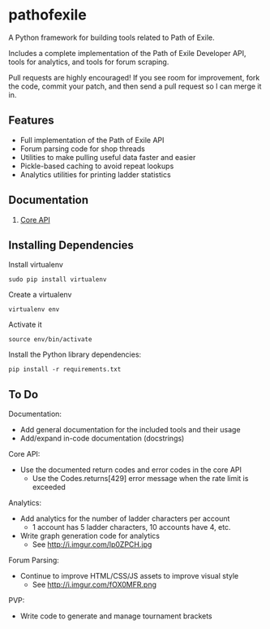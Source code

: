 pathofexile
===========

A Python framework for building tools related to Path of Exile.

Includes a complete implementation of the Path of Exile Developer API, tools
for analytics, and tools for forum scraping.

Pull requests are highly encouraged! If you see room for improvement, fork the
code, commit your patch, and then send a pull request so I can merge it in.


Features <a name='features'></a>
--------
* Full implementation of the Path of Exile API
* Forum parsing code for shop threads
* Utilities to make pulling useful data faster and easier
* Pickle-based caching to avoid repeat lookups
* Analytics utilities for printing ladder statistics


Documentation
-------------

1. <a href='doc/api.md'>Core API</a>


Installing Dependencies
-----------------------

Install virtualenv

    sudo pip install virtualenv

Create a virtualenv

    virtualenv env

Activate it

    source env/bin/activate

Install the Python library dependencies:

    pip install -r requirements.txt


To Do
-----

Documentation:

* Add general documentation for the included tools and their usage
* Add/expand in-code documentation (docstrings)

Core API:

* Use the documented return codes and error codes in the core API
  * Use the Codes.returns[429] error message when the rate limit is exceeded

Analytics:

* Add analytics for the number of ladder characters per account
  * 1 account has 5 ladder characters, 10 accounts have 4, etc.
* Write graph generation code for analytics
  * See http://i.imgur.com/lp0ZPCH.jpg

Forum Parsing:

* Continue to improve HTML/CSS/JS assets to improve visual style
  * See http://i.imgur.com/fOX0MFR.png

PVP:

* Write code to generate and manage tournament brackets

